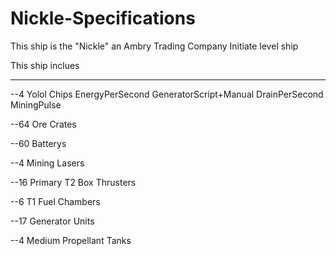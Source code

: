 # Nickle-Specifications
This ship is the "Nickle" an Ambry Trading Company Initiate level ship

This ship inclues 
______________________
--4 Yolol Chips
    EnergyPerSecond
    GeneratorScript+Manual
    DrainPerSecond
    MiningPulse

--64 Ore Crates

--60 Batterys

--4 Mining Lasers

--16 Primary T2 Box Thrusters

--6 T1 Fuel Chambers

--17 Generator Units

--4 Medium Propellant Tanks

